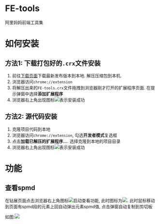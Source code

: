 # FE-tools

阿里妈妈前端工具集

# 如何安装

## 方法1: 下载打包好的`.crx`文件安装

1. 前往[下载页面][2]下载最新发布版本到本地. 解压压缩包到本机.
2. 浏览器访问`chrome://extension`
3. 将解压出来的`FE-tools.crx`文件拖拽到浏览器刚才打开的扩展程序页面. 在提示弹窗中选择**添加扩展程序**
4. 浏览器右上角出现图标![][1]表示安装成功


## 方法2: 源代码安装

1. 克隆项目代码到本地
2. 浏览器访问`chrome://extension`, 勾选**开发者模式**复选框
3. 点击**加载已解压的扩展程序...**. 选择克隆到本地的项目目录
4. 浏览器右上角出现图标![][1]表示安装成功


# 功能

## 查看spmd

在钻展页面点击浏览器右上角图标![][1]启动查看功能, 此时图标为![][3]. 此时鼠标移动到页面有spmd段的元素上回自动弹出元素spmd值, 点击弹窗自动复制到剪切板

如图:![][4]

[4]: https://gw.alicdn.com/tps/TB1cTvIOVXXXXcqXFXXXXXXXXXX-665-328.png
[3]: https://gw.alicdn.com/tps/TB1e0nnOVXXXXb8apXXXXXXXXXX-38-38.png
[2]: https://github.com/thx/FE-tools/releases
[1]: https://gw.alicdn.com/tps/TB1Vfz1OVXXXXc_XXXXXXXXXXXX-38-38.png
